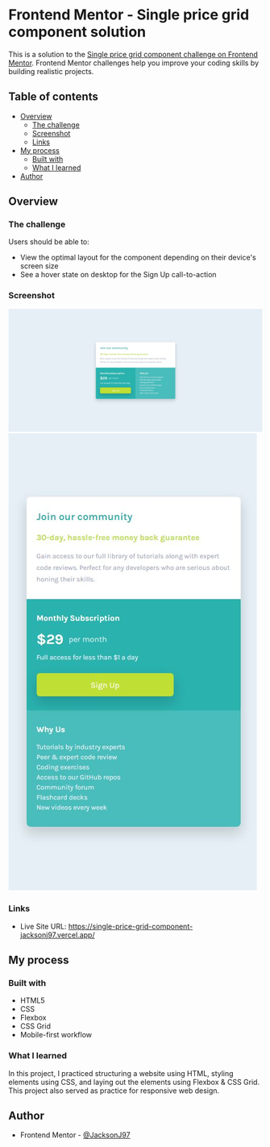 # Frontend Mentor - Single price grid component solution

This is a solution to the [Single price grid component challenge on Frontend Mentor](https://www.frontendmentor.io/challenges/single-price-grid-component-5ce41129d0ff452fec5abbbc). Frontend Mentor challenges help you improve your coding skills by building realistic projects.

## Table of contents

- [Overview](#overview)
  - [The challenge](#the-challenge)
  - [Screenshot](#screenshot)
  - [Links](#links)
- [My process](#my-process)
  - [Built with](#built-with)
  - [What I learned](#what-i-learned)
- [Author](#author)

## Overview

### The challenge

Users should be able to:

- View the optimal layout for the component depending on their device's screen size
- See a hover state on desktop for the Sign Up call-to-action

### Screenshot

![Desktop view](./design/final-desktop.jpg)
![Mobile view](./design/final-mobile.jpg)

### Links

- Live Site URL: https://single-price-grid-component-jacksonj97.vercel.app/

## My process

### Built with

- HTML5
- CSS
- Flexbox
- CSS Grid
- Mobile-first workflow

### What I learned

In this project, I practiced structuring a website using HTML, styling elements using CSS, and laying out the elements using Flexbox & CSS Grid. This project also served as practice for responsive web design.

## Author

- Frontend Mentor - [@JacksonJ97](https://www.frontendmentor.io/profile/JacksonJ97)
